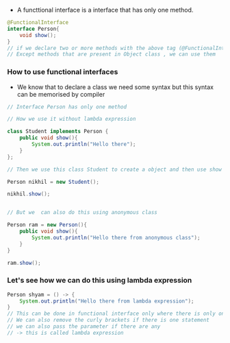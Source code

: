 * A functtional interface is a interface that has only one method.

```java
@FunctionalInterface
interface Person{
    void show();
}
// if we declare two or more methods with the above tag (@FunctionalInterface) then this will throw a error.
// Except methods that are present in Object class , we can use them
```


### How to use functional interfaces

* We know that to declare a class we need some syntax but this syntax can be memorised by compiler

```java
// Interface Person has only one method

// How we use it without lambda expression

class Student implements Person {
    public void show(){
        System.out.println("Hello there");
    }
};

// Then we use this class Student to create a object and then use show method

Person nikhil = new Student();

nikhil.show();


// But we  can also do this using anonymous class

Person ram = new Person(){
    public void show(){
        System.out.println("Hello there from anonymous class");
    }
}

ram.show();

```

### Let's see how we can do this using lambda expression

```java
Person shyam = () -> {
    System.out.println("Hello there from lambda expression");
}
// This can be done in functional interface only where there is only one method
// We can also remove the curly brackets if there is one statement
// we can also pass the parameter if there are any
// -> this is called lambda expression

```
